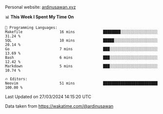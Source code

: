 Personal website: [ardinusawan.xyz](https://ardinusawan.xyz)

<!--START_SECTION:waka-->
📊 **This Week I Spent My Time On** 

```text
💬 Programming Languages: 
Makefile                 16 mins             ████████░░░░░░░░░░░░░░░░░   31.24 % 
SQL                      10 mins             █████░░░░░░░░░░░░░░░░░░░░   20.14 % 
Go                       7 mins              ███░░░░░░░░░░░░░░░░░░░░░░   13.69 % 
Bash                     6 mins              ███░░░░░░░░░░░░░░░░░░░░░░   12.42 % 
Markdown                 5 mins              ███░░░░░░░░░░░░░░░░░░░░░░   10.74 % 

🔥 Editors: 
Neovim                   51 mins             █████████████████████████   100.00 % 
```


 Last Updated on 27/03/2024 14:15:20 UTC
<!--END_SECTION:waka-->
Data taken from https://wakatime.com/@ardinusawan
